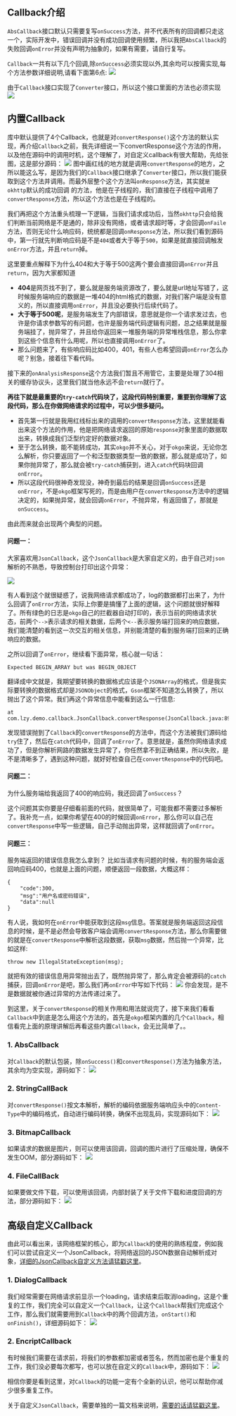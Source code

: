 ## Callback介绍
`AbsCallback`接口默认只需要复写`onSuccess`方法，并不代表所有的回调都只走这一个，实际开发中，错误回调并没有成功回调使用频繁，所以我把`AbsCallback`的失败回调`onError`并没有声明为抽象的，如果有需要，请自行复写。

`Callback`一共有以下几个回调,除`onSuccess`必须实现以外,其余均可以按需实现,每个方法参数详细说明,请看下面第6点:
![](http://7xss53.com1.z0.glb.clouddn.com/markdown/vr5l3.jpg)
 
由于`Callback`接口实现了`Converter`接口，所以这个接口里面的方法也必须实现
![](http://7xss53.com1.z0.glb.clouddn.com/markdown/9auaw.jpg)

## 内置Callback
库中默认提供了4个Callback，也就是对`convertResponse()`这个方法的默认实现，再介绍`Callback`之前，我先详细说一下convertResponse这个方法的作用，以及他在源码中的调用时机，这个理解了，对自定义callback有很大帮助，先给张图，这是部分源码：
![](https://ws2.sinaimg.cn/large/006tNc79ly1fh468bonhlj313u0mytcp.jpg)
图中画红线的地方就是调用`convertResponse`的地方，之所以能这么写，是因为我们的`Callback`接口继承了`Converter`接口，所以我们能获取到这个方法并调用。而最外层整个这个方法叫`onResponse`方法，其实就`是okhttp`默认的成功回调 的方法，他是在子线程的，我们直接在子线程中调用了`convertResponse`方法，所以这个方法也是在子线程的。

我们再把这个方法重头梳理一下逻辑，当我们请求成功后，当然`okhttp`只会给我们判断当前网络是不是通的，除非没有网络，或者请求超时等，才会回调`onFaile`方法，否则无论什么响应码，统统都是回调`onResponse`方法，所以我们看到源码中，第一行就先判断响应码是不是`404`或者大于等于`500`，如果是就直接回调触发`onError`方法，并且`return`掉。

这里要重点解释下为什么404和大于等于500这两个要会直接回调`onError`并且`return`，因为大家都知道
- **404**是网页找不到了，要么就是服务端资源改了，要么就是url地址写错了，这时候服务端响应的数据是一堆404的html格式的数据，对我们客户端是没有意义的，所以直接调用`onError`，并且没必要执行后续代码了。
- **大于等于500呢**，是服务端发生了内部错误，意思就是你一个请求发过去，也许是你请求参数写的有问题，也许是服务端代码逻辑有问题，总之结果就是服务端挂了，抛异常了，并且给你返回来一堆服务端的异常堆栈信息，那么你拿到这些个信息有什么用呢，所以也直接调用`onError`了。
- 那么问题来了，有些响应码比如400，401，有些人也希望回调`onError`怎么办呢？别急，接着往下看代码。

接下来的`onAnalysisResponse`这个方法我们暂且不用管它，主要是处理了304相关的缓存协议头，这里我们就当他永远不会`return`就行了。

**再往下就是最重要的`try-catch`代码块了，这段代码特别重要，重要到你理解了这段代码，那么在你做网络请求的过程中，可以少很多疑问。**
- 首先第一行就是我用红线标出来的调用的`convertResponse`方法，这里就能看出来这个方法的作用，他是把网络请求返回的原始`response`对象里面的数据取出来，转换成我们泛型约定好的数据对象。
- 至于怎么转换，能不能转成功，其实`okgo`并不关心，对于`okgo`来说，无论你怎么解析，你只要返回了一个和泛型数据类型一致的数据，那么就是成功了，如果你抛异常了，那么就会被`try-catch`捕获到，进入`catch`代码块回调`onError`。
- 所以这段代码很神奇发现没，神奇到最后的结果是回调`onSuccess`还是`onError`，不是`okgo`框架写死的，而是由用户在`convertResponse`方法中的逻辑决定的，如果抛异常，就会回调`onError`，不抛异常，有返回值了，那就是`onSuccess`。

由此而来就会出现两个典型的问题。

#### 问题一：
大家喜欢用`JsonCallbac`k，这个`JsonCallback`是大家自定义的，由于自己对`json`解析的不熟悉，导致控制台打印出这个异常：

![](http://7xss53.com1.z0.glb.clouddn.com/markdown/hdf7k.jpg)

有人看到这个就很疑惑了，说我网络请求都成功了，log的数据都打出来了，为什么回调了`onError`方法，实际上你要是搞懂了上面的逻辑，这个问题就很好解释了。所有绿色的日志是`okgo`自己的拦截器自动打印的，表示当前的网络请求状态，前两个`-->`表示请求的相关数据，后两个`<--`表示服务端打回来的响应数据，我们能清楚的看到这一次交互的相关信息，并别能清楚的看到服务端打回来的正确响应的数据。

之所以回调了`onError`，继续看下面异常，核心就一句话：

```
Expected BEGIN_ARRAY but was BEGIN_OBJECT
```

翻译成中文就是，我期望要转换的数据格式应该是个`JSONArray`的格式，但是我实际要转换的数据格式却是`JSONObject`的格式，`Gson`框架不知道怎么转换了，所以抛出了这个异常。我们再这个异常信息中能看到这么一行信息:

```
at com.lzy.demo.callback.JsonCallback.convertResponse(JsonCallback.java:89)
```

发现错误抛到了`Callback`的`convertResponse`的方法中，而这个方法被我们源码给`try`住了，然后在`catch`代码中，回调了`onError`了。意思就是，虽然你网络请求成功了，但是你解析网路的数据发生异常了，你任然拿不到正确结果，所以失败，是不是清晰多了，遇到这种问题，就好好检查自己在`convertResponse`中的代码吧。

#### 问题二：
为什么服务端给我返回了400的响应码，我还回调了`onSuccess`？

这个问题其实你要是仔细看前面的代码，就很简单了，可能我都不需要过多解析了。我补充一点，如果你希望在400的时候回调`onError`，那么你可以自己在`convertResponse`中写一些逻辑，自己手动抛出异常，这样就回调了`onError`。

#### 问题三：
服务端返回的错误信息我怎么拿到？
比如当请求有问题的时候，有的服务端会返回响应码400，也就是上面的问题，顺便返回一段数据，大概这样：

```
{
	"code":300,
	"msg":"用户名或密码错误",	
	"data":null
}
```

有人说，我如何在`onError`中能获取到这段`msg`信息。答案就是服务端返回这段信息的时候，是不是必然会导致客户端会调用`convertResponse`方法，那么你需要做的就是在`convertResponse`中解析这段数据，获取`msg`数据，然后抛一个异常，比如这样:

```
throw new IllegalStateException(msg);
```

就把有效的错误信息用异常抛出去了，既然抛异常了，那么肯定会被源码的`catch`捕获，回调`onError`是吧，那么我们再`onError`中写如下代码：
![](https://ws2.sinaimg.cn/large/006tNc79gy1fh48ia82eoj30z60ba3zq.jpg)
你会发现，是不是数据就被你通过异常的方法传递过来了。

到这里，关于`convertResponse`的相关作用和用法就说完了，接下来我们看看`Callback`中到底是怎么用这个方法的，首先是`okgo`框架内置的几个`Callback`，相信看完上面的原理讲解后再看这些内置`Callback`，会无比简单了。。

### 1. AbsCallback
对`Callback`的默认包装，除`onSuccess()`和`convertResponse()`方法为抽象方法，其余均为空实现，源码如下：
![](https://ws1.sinaimg.cn/large/006tNbRwly1fgi75vp68fj314w0q6why.jpg)

### 2. StringCallBack
对`convertResponse()`按文本解析，解析的编码依据服务端响应头中的`Content-Type`中的编码格式，自动进行编码转换，确保不出现乱码，实现源码如下：
![](http://7xss53.com1.z0.glb.clouddn.com/markdown/n950v.jpg)

### 3. BitmapCallback
如果请求的数据是图片，则可以使用该回调，回调的图片进行了压缩处理，确保不发生OOM，部分源码如下：
![](http://7xss53.com1.z0.glb.clouddn.com/markdown/1xbbx.jpg)

### 4. FileCallBack
如果要做文件下载，可以使用该回调，内部封装了关于文件下载和进度回调的方法，部分源码如下：
![](http://7xss53.com1.z0.glb.clouddn.com/markdown/3xub1.jpg)

## 高级自定义Callback
由此可以看出来，该网络框架的核心，即为`Callback`的使用的熟练程度，例如我们可以尝试自定义一个JsonCallback，将网络返回的JSON数据自动解析成对象，[详细的JsonCallback自定义方法请猛戳这里](https://github.com/jeasonlzy/okhttp-OkGo/wiki/JsonCallback)。

### 1. DialogCallback
我们经常需要在网络请求前显示一个loading，请求结束后取消loading，这是个重复的工作，我们完全可以自定义一个`Callback`，让这个`Callback`帮我们完成这个工作，那么我们就需要用到`Callback`中的两个回调方法，`onStart()`和`onFinish()`，详细源码如下：
![](https://ws4.sinaimg.cn/large/006tNbRwly1fgi76xoo9vj315k0ton1o.jpg)

### 2. EncriptCallback
有时候我们需要在请求前，将我们的参数都加密或者签名，然而加密也是个重复的工作，我们没必要每次都写，也可以放在自定义的`Callback`中，源码如下：
![](https://ws2.sinaimg.cn/large/006tNbRwly1fgi77etrfbj315k1jpk17.jpg)

相信你要是看到这里，对`Callback`的功能一定有个全新的认识，他可以帮助你减少很多重复工作。

关于自定义`JsonCallback`，需要单独的一篇文档来说明，[需要的话请猛戳这里](https://github.com/jeasonlzy/okhttp-OkGo/wiki/JsonCallback)。

